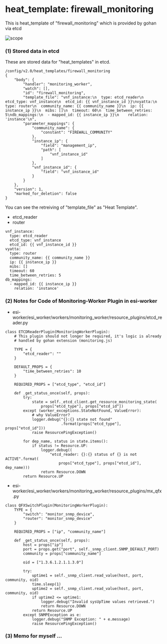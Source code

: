 # heat_template: firewall_monitoring
This is heat_template of "firewall_monitoring" which is provided by gohan via etcd

![scope](../images/esi_interface.003.png)

### (1) Stored data in etcd
These are stored data for "heat_templates" in etcd.
```
/config/v2.0/heat_templates/firewall_monitoring
{
    "body": {
        "handler": "monitoring_worker", 
        "watch": [], 
        "id": "firewall_monitoring", 
        "template_file": "vnf_instance:\n  type: etcd_reader\n  etcd_type: vnf_instance\n  etcd_id: {{ vnf_instance_id }}\nvyatta:\n  type: router\n  community_name: {{ community_name }}\n  ip: {{ instance_ip }}\n  mibs: []\n  timeout: 60\n  time_between_retries: 5\ndb_mappings:\n  - mapped_id: {{ instance_ip }}\n    relation: 'instance'\n", 
        "parameter_mappings": {
            "community_name": {
                "constant": "FIREWALL_COMMUNITY"
            }, 
            "instance_ip": {
                "field": "management_ip", 
                "path": [
                    "vnf_instance_id"
                ]
            }, 
            "vnf_instance_id": {
                "field": "vnf_instance_id"
            }
        }
    }, 
    "version": 1, 
    "marked_for_deletion": false
}
```
You can see the retreiving of "template_file" as "Heat Template".

* etcd_reader
* router

```
vnf_instance:
  type: etcd_reader
  etcd_type: vnf_instance
  etcd_id: {{ vnf_instance_id }}
vyatta:
  type: router
  community_name: {{ community_name }}
  ip: {{ instance_ip }}
  mibs: []
  timeout: 60
  time_between_retries: 5
db_mappings:
  - mapped_id: {{ instance_ip }}
    relation: 'instance'
```

### (2) Notes for Code of Monitoring-Worker Plugin in esi-worker
* esi-worker/esi_worker/workers/monitoring_worker/resource_plugins/etcd_reader.py

```
class ETCDReaderPlugin(MonitoringWorkerPlugin):
    # This plugin should not longer be required, it's logic is already
    # handled by gohan extension (monitoring.js)

    TYPE = {
        "etcd_reader": ""
    }

    DEFAULT_PROPS = {
        "time_between_retries": 10
    }

    REQUIRED_PROPS = ["etcd_type", "etcd_id"]

    def _get_status_once(self, props):
        try:
            state = self._etcd_client.get_resource_monitoring_state(
                props["etcd_type"], props["etcd_id"])
        except (worker_exceptions.StateNotFound, ValueError):
            # why ValueError?
            logger.debug("{}:{} state not found"
                         .format(props["etcd_type"], props["etcd_id"]))
            raise ResourcePingException()

        for dep_name, status in state.items():
            if status != Resource.UP:
                logger.debug((
                    "etcd_reader: {}:{} status of {} is not ACTIVE".format(
                        props["etcd_type"], props["etcd_id"], dep_name)))
                return Resource.DOWN
        return Resource.UP
```

* esi-worker/esi_worker/workers/monitoring_worker/resource_plugins/mx_qfx.py

```
class QFXSwitchPlugin(MonitoringWorkerPlugin):
    TYPE = {
        "switch": "monitor_snmp_device",
        "router": "monitor_snmp_device"
    }

    REQUIRED_PROPS = ["ip", "community_name"]

    def _get_status_once(self, props):
        host = props["ip"]
        port = props.get("port", self._snmp_client.SNMP_DEFAULT_PORT)
        community = props["community_name"]

        oid = ["1.3.6.1.2.1.1.3.0"]

        try:
            uptime1 = self._snmp_client.read_value(host, port, community, oid)
            time.sleep(1)
            uptime2 = self._snmp_client.read_value(host, port, community, oid)
            if uptime2 <= uptime1:
                logger.debug("Invalid sysUpTime values retrieved.")
                return Resource.DOWN
            return Resource.UP
        except SNMPException as e:
            logger.debug("SNMP Exception: " + e.message)
            raise ResourcePingException()
```

### (3) Memo for myself ...
